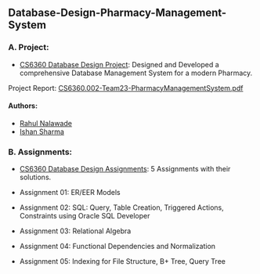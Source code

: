 ## Database-Design-Pharmacy-Management-System
### A. Project:
- [CS6360 Database Design Project](https://github.com/rahul1947/Database-Design-Pahrmacy-Management-System/blob/master/CS6360.002-Team23-PharmacyManagementSystem.pdf): Designed and Developed a comprehensive Database Management System for a modern Pharmacy. 

Project Report: [CS6360.002-Team23-PharmacyManagementSystem.pdf](https://github.com/rahul1947/Database-Design-Pharmacy-Management-System/blob/master/CS6360.002-Team23-PharmacyManagementSystem.pdf)

#### Authors:
* [Rahul Nalawade](https://github.com/rahul1947)
* [Ishan Sharma](https://github.com/ishansharma)

### B. Assignments: 
- [CS6360 Database Design Assignments](https://github.com/rahul1947/Database-Design-Pahrmacy-Management-System/tree/master/Assignments): 5 Assignments with their solutions.

- Assignment 01: ER/EER Models
- Assignment 02: SQL: Query, Table Creation, Triggered Actions, Constraints using Oracle SQL Developer 
- Assignment 03: Relational Algebra
- Assignment 04: Functional Dependencies and Normalization
- Assignment 05: Indexing for File Structure, B+ Tree, Query Tree

